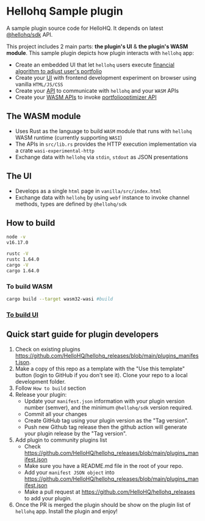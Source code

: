 # Hellohq Sample plugin

A sample plugin source code for HelloHQ. It depends on latest [@hellohq/sdk](https://www.npmjs.com/package/@hellohq/sdk) API.

This project includes 2 main parts: **the plugin's UI** & **the plugin's WASM module**.
This sample plugin depicts how plugin interacts with `hellohq` app:

- Create an embedded UI that let `hellohq` users execute [financial algorithm to adjust user's portfolio](https://docs.portfoliooptimizer.io/index.html#post-/portfolio/construction/investable)
- Create your [UI](vanilla/src/index.html) with frontend development experiment on browser using vanilla `HTML/JS/CSS`
- Create your [API](vanilla/src/main.ts) to communicate with `hellohq` and your `WASM` APIs
- Create your [WASM APIs](src/lib.rs) to invoke [portfoliooptimizer API](https://api.portfoliooptimizer.io/v1/portfolio/construction/investable)

## The WASM module

- Uses Rust as the language to build `WASM` module that runs with `hellohq` WASM runtime (currently supporting `WASI`)
- The APIs in `src/lib.rs` provides the HTTP execution implementation via a crate `wasi-experimental-http`
- Exchange data with `hellohq` via `stdin`, `stdout` as JSON presentations



## The UI
- Develops as a single `html` page in `vanilla/src/index.html`
- Exchange data with `hellohq` by using `webf` instance to invoke channel methods, types are defined by `@hellohq/sdk`


## How to build

```sh
node -v
v16.17.0
```

```sh
rustc -V
rustc 1.64.0
cargo -V
cargo 1.64.0
```

### To build WASM

```bash
cargo build --target wasm32-wasi #build
```

### [To build UI](./vanilla/README.md)

## Quick start guide for plugin developers

1. Check on existing plugins https://github.com/HelloHQ/hellohq_releases/blob/main/plugins_manifest.json.
2. Make a copy of this repo as a template with the "Use this template" button (login to GitHub if you don't see it).
Clone your repo to a local development folder.
3. Follow `How to build` section
4. Release your plugin:
   - Update your `manifest.json` information with your plugin version number (semver), and the minimum `@hellohq/sdk` version required.
   - Commit all your changes
   - Create GitHub tag using your plugin version as the "Tag version".
   - Push new Github tag release then the github action will generate your plugin release by the "Tag version".
5. Add plugin to community plugins list
   - Check https://github.com/HelloHQ/hellohq_releases/blob/main/plugins_manifest.json
   - Make sure you have a README.md file in the root of your repo.
   - Add your `manifest JSON object` into https://github.com/HelloHQ/hellohq_releases/blob/main/plugins_manifest.json
   - Make a pull request at https://github.com/HelloHQ/hellohq_releases to add your plugin.
6. Once the PR is merged the plugin should be show on the plugin list of `hellohq` app. Install the plugin and enjoy!